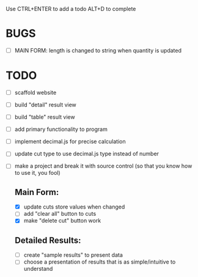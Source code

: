 Use CTRL+ENTER to add a todo
ALT+D to complete


# BUGS
- [ ] MAIN FORM: length is changed to string when quantity is updated



# TODO
- [ ] scaffold website
- [ ] build "detail" result view
- [ ] build "table" result view
- [ ] add primary functionality to program
- [ ] implement decimal.js for precise calculation
- [ ] update cut type to use decimal.js type instead of number
- [ ] make a project and break it with source control (so that you know how to use it, you fool)

  ## Main Form:
  - [x] update cuts store values when changed
  - [ ] add "clear all" button to cuts
  - [x] make "delete cut" button work
  
  ## Detailed Results:
  - [ ] create "sample results" to present data
  - [ ] choose a presentation of results that is as simple/intuitive to understand